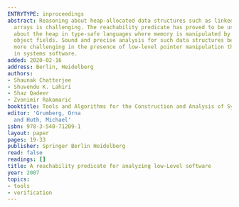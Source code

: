 ```yaml
---
ENTRYTYPE: inproceedings
abstract: Reasoning about heap-allocated data structures such as linked lists and
  arrays is challenging. The reachability predicate has proved to be useful for reasoning
  about the heap in type-safe languages where memory is manipulated by dereferencing
  object fields. Sound and precise analysis for such data structures becomes significantly
  more challenging in the presence of low-level pointer manipulation that is prevalent
  in systems software.
added: 2020-02-16
address: Berlin, Heidelberg
authors:
- Shaunak Chatterjee
- Shuvendu K. Lahiri
- Shaz Qadeer
- Zvonimir Rakamarić
booktitle: Tools and Algorithms for the Construction and Analysis of Systems
editor: 'Grumberg, Orna
  and Huth, Michael'
isbn: 978-3-540-71209-1
layout: paper
pages: 19-33
publisher: Springer Berlin Heidelberg
read: false
readings: []
title: A reachability predicate for analyzing low-Level software
year: 2007
topics:
- tools
- verification
---
```

